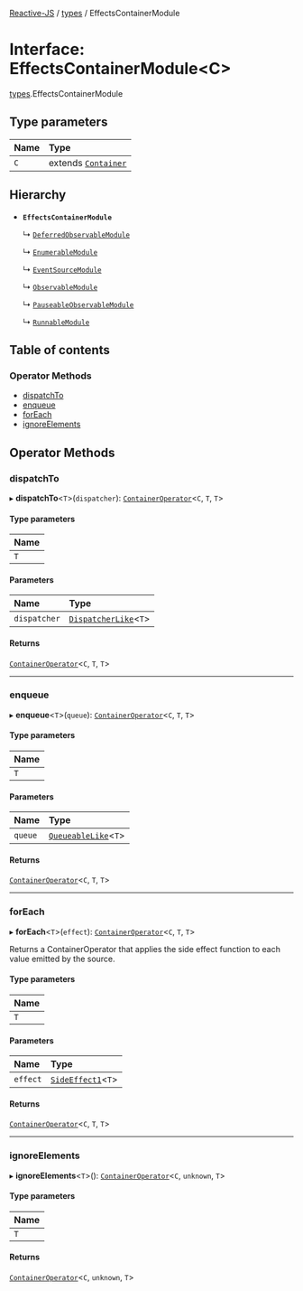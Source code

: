 [Reactive-JS](../README.md) / [types](../modules/types.md) / EffectsContainerModule

# Interface: EffectsContainerModule<C\>

[types](../modules/types.md).EffectsContainerModule

## Type parameters

| Name | Type |
| :------ | :------ |
| `C` | extends [`Container`](types.Container.md) |

## Hierarchy

- **`EffectsContainerModule`**

  ↳ [`DeferredObservableModule`](DeferredObservable.DeferredObservableModule.md)

  ↳ [`EnumerableModule`](Enumerable.EnumerableModule.md)

  ↳ [`EventSourceModule`](EventSource.EventSourceModule.md)

  ↳ [`ObservableModule`](Observable.ObservableModule.md)

  ↳ [`PauseableObservableModule`](PauseableObservable.PauseableObservableModule.md)

  ↳ [`RunnableModule`](Runnable.RunnableModule.md)

## Table of contents

### Operator Methods

- [dispatchTo](types.EffectsContainerModule.md#dispatchto)
- [enqueue](types.EffectsContainerModule.md#enqueue)
- [forEach](types.EffectsContainerModule.md#foreach)
- [ignoreElements](types.EffectsContainerModule.md#ignoreelements)

## Operator Methods

### dispatchTo

▸ **dispatchTo**<`T`\>(`dispatcher`): [`ContainerOperator`](../modules/types.md#containeroperator)<`C`, `T`, `T`\>

#### Type parameters

| Name |
| :------ |
| `T` |

#### Parameters

| Name | Type |
| :------ | :------ |
| `dispatcher` | [`DispatcherLike`](types.DispatcherLike.md)<`T`\> |

#### Returns

[`ContainerOperator`](../modules/types.md#containeroperator)<`C`, `T`, `T`\>

___

### enqueue

▸ **enqueue**<`T`\>(`queue`): [`ContainerOperator`](../modules/types.md#containeroperator)<`C`, `T`, `T`\>

#### Type parameters

| Name |
| :------ |
| `T` |

#### Parameters

| Name | Type |
| :------ | :------ |
| `queue` | [`QueueableLike`](types.QueueableLike.md)<`T`\> |

#### Returns

[`ContainerOperator`](../modules/types.md#containeroperator)<`C`, `T`, `T`\>

___

### forEach

▸ **forEach**<`T`\>(`effect`): [`ContainerOperator`](../modules/types.md#containeroperator)<`C`, `T`, `T`\>

Returns a ContainerOperator that applies the side effect function to each
value emitted by the source.

#### Type parameters

| Name |
| :------ |
| `T` |

#### Parameters

| Name | Type |
| :------ | :------ |
| `effect` | [`SideEffect1`](../modules/functions.md#sideeffect1)<`T`\> |

#### Returns

[`ContainerOperator`](../modules/types.md#containeroperator)<`C`, `T`, `T`\>

___

### ignoreElements

▸ **ignoreElements**<`T`\>(): [`ContainerOperator`](../modules/types.md#containeroperator)<`C`, `unknown`, `T`\>

#### Type parameters

| Name |
| :------ |
| `T` |

#### Returns

[`ContainerOperator`](../modules/types.md#containeroperator)<`C`, `unknown`, `T`\>
